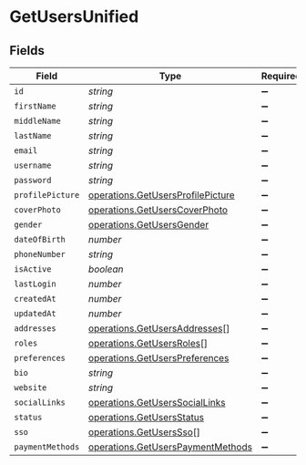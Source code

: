 # GetUsersUnified


## Fields

| Field                                                                                  | Type                                                                                   | Required                                                                               | Description                                                                            |
| -------------------------------------------------------------------------------------- | -------------------------------------------------------------------------------------- | -------------------------------------------------------------------------------------- | -------------------------------------------------------------------------------------- |
| `id`                                                                                   | *string*                                                                               | :heavy_minus_sign:                                                                     | N/A                                                                                    |
| `firstName`                                                                            | *string*                                                                               | :heavy_minus_sign:                                                                     | N/A                                                                                    |
| `middleName`                                                                           | *string*                                                                               | :heavy_minus_sign:                                                                     | N/A                                                                                    |
| `lastName`                                                                             | *string*                                                                               | :heavy_minus_sign:                                                                     | N/A                                                                                    |
| `email`                                                                                | *string*                                                                               | :heavy_minus_sign:                                                                     | N/A                                                                                    |
| `username`                                                                             | *string*                                                                               | :heavy_minus_sign:                                                                     | N/A                                                                                    |
| `password`                                                                             | *string*                                                                               | :heavy_minus_sign:                                                                     | N/A                                                                                    |
| `profilePicture`                                                                       | [operations.GetUsersProfilePicture](../../models/operations/getusersprofilepicture.md) | :heavy_minus_sign:                                                                     | N/A                                                                                    |
| `coverPhoto`                                                                           | [operations.GetUsersCoverPhoto](../../models/operations/getuserscoverphoto.md)         | :heavy_minus_sign:                                                                     | N/A                                                                                    |
| `gender`                                                                               | [operations.GetUsersGender](../../models/operations/getusersgender.md)                 | :heavy_minus_sign:                                                                     | N/A                                                                                    |
| `dateOfBirth`                                                                          | *number*                                                                               | :heavy_minus_sign:                                                                     | N/A                                                                                    |
| `phoneNumber`                                                                          | *string*                                                                               | :heavy_minus_sign:                                                                     | N/A                                                                                    |
| `isActive`                                                                             | *boolean*                                                                              | :heavy_minus_sign:                                                                     | N/A                                                                                    |
| `lastLogin`                                                                            | *number*                                                                               | :heavy_minus_sign:                                                                     | N/A                                                                                    |
| `createdAt`                                                                            | *number*                                                                               | :heavy_minus_sign:                                                                     | N/A                                                                                    |
| `updatedAt`                                                                            | *number*                                                                               | :heavy_minus_sign:                                                                     | N/A                                                                                    |
| `addresses`                                                                            | [operations.GetUsersAddresses](../../models/operations/getusersaddresses.md)[]         | :heavy_minus_sign:                                                                     | N/A                                                                                    |
| `roles`                                                                                | [operations.GetUsersRoles](../../models/operations/getusersroles.md)[]                 | :heavy_minus_sign:                                                                     | N/A                                                                                    |
| `preferences`                                                                          | [operations.GetUsersPreferences](../../models/operations/getuserspreferences.md)       | :heavy_minus_sign:                                                                     | N/A                                                                                    |
| `bio`                                                                                  | *string*                                                                               | :heavy_minus_sign:                                                                     | N/A                                                                                    |
| `website`                                                                              | *string*                                                                               | :heavy_minus_sign:                                                                     | N/A                                                                                    |
| `socialLinks`                                                                          | [operations.GetUsersSocialLinks](../../models/operations/getuserssociallinks.md)       | :heavy_minus_sign:                                                                     | N/A                                                                                    |
| `status`                                                                               | [operations.GetUsersStatus](../../models/operations/getusersstatus.md)                 | :heavy_minus_sign:                                                                     | N/A                                                                                    |
| `sso`                                                                                  | [operations.GetUsersSso](../../models/operations/getuserssso.md)[]                     | :heavy_minus_sign:                                                                     | N/A                                                                                    |
| `paymentMethods`                                                                       | [operations.GetUsersPaymentMethods](../../models/operations/getuserspaymentmethods.md) | :heavy_minus_sign:                                                                     | N/A                                                                                    |